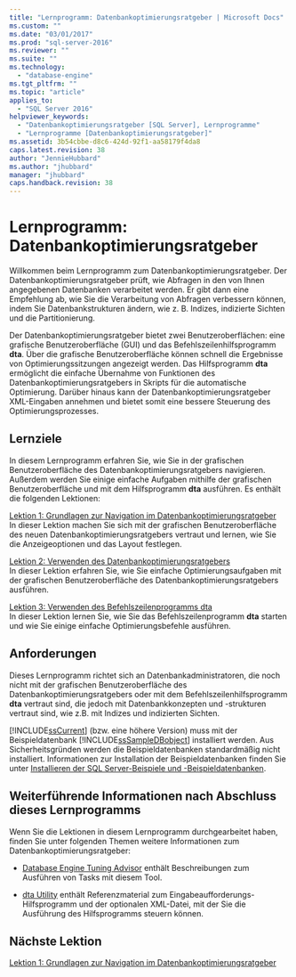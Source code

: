 ```yaml
---
title: "Lernprogramm: Datenbankoptimierungsratgeber | Microsoft Docs"
ms.custom: ""
ms.date: "03/01/2017"
ms.prod: "sql-server-2016"
ms.reviewer: ""
ms.suite: ""
ms.technology: 
  - "database-engine"
ms.tgt_pltfrm: ""
ms.topic: "article"
applies_to: 
  - "SQL Server 2016"
helpviewer_keywords: 
  - "Datenbankoptimierungsratgeber [SQL Server], Lernprogramme"
  - "Lernprogramme [Datenbankoptimierungsratgeber]"
ms.assetid: 3b54cbbe-d8c6-424d-92f1-aa58179f4da8
caps.latest.revision: 38
author: "JennieHubbard"
ms.author: "jhubbard"
manager: "jhubbard"
caps.handback.revision: 38
---
```

# Lernprogramm: Datenbankoptimierungsratgeber
Willkommen beim Lernprogramm zum Datenbankoptimierungsratgeber. Der Datenbankoptimierungsratgeber prüft, wie Abfragen in den von Ihnen angegebenen Datenbanken verarbeitet werden. Er gibt dann eine Empfehlung ab, wie Sie die Verarbeitung von Abfragen verbessern können, indem Sie Datenbankstrukturen ändern, wie z. B. Indizes, indizierte Sichten und die Partitionierung.  
  
Der Datenbankoptimierungsratgeber bietet zwei Benutzeroberflächen: eine grafische Benutzeroberfläche (GUI) und das Befehlszeilenhilfsprogramm **dta**. Über die grafische Benutzeroberfläche können schnell die Ergebnisse von Optimierungssitzungen angezeigt werden. Das Hilfsprogramm **dta** ermöglicht die einfache Übernahme von Funktionen des Datenbankoptimierungsratgebers in Skripts für die automatische Optimierung. Darüber hinaus kann der Datenbankoptimierungsratgeber XML-Eingaben annehmen und bietet somit eine bessere Steuerung des Optimierungsprozesses.  
  
## Lernziele  
In diesem Lernprogramm erfahren Sie, wie Sie in der grafischen Benutzeroberfläche des Datenbankoptimierungsratgebers navigieren. Außerdem werden Sie einige einfache Aufgaben mithilfe der grafischen Benutzeroberfläche und mit dem Hilfsprogramm **dta** ausführen. Es enthält die folgenden Lektionen:  
  
[Lektion 1: Grundlagen zur Navigation im Datenbankoptimierungsratgeber](../../tools/dta/lesson-1-basic-navigation-in-database-engine-tuning-advisor.md)  
In dieser Lektion machen Sie sich mit der grafischen Benutzeroberfläche des neuen Datenbankoptimierungsratgebers vertraut und lernen, wie Sie die Anzeigeoptionen und das Layout festlegen.  
  
[Lektion 2: Verwenden des Datenbankoptimierungsratgebers](../../tools/dta/lesson-2-using-database-engine-tuning-advisor.md)  
In dieser Lektion erfahren Sie, wie Sie einfache Optimierungsaufgaben mit der grafischen Benutzeroberfläche des Datenbankoptimierungsratgebers ausführen.  
  
[Lektion 3: Verwenden des Befehlszeilenprogramms dta](../../tools/dta/lesson-3-using-the-dta-command-prompt-utility.md)  
In dieser Lektion lernen Sie, wie Sie das Befehlszeilenprogramm **dta** starten und wie Sie einige einfache Optimierungsbefehle ausführen.  
  
## Anforderungen  
Dieses Lernprogramm richtet sich an Datenbankadministratoren, die noch nicht mit der grafischen Benutzeroberfläche des Datenbankoptimierungsratgebers oder mit dem Befehlszeilenhilfsprogramm **dta** vertraut sind, die jedoch mit Datenbankkonzepten und -strukturen vertraut sind, wie z.B. mit Indizes und indizierten Sichten.  
  
[!INCLUDE[ssCurrent](../../includes/sscurrent-md.md)] (bzw. eine höhere Version) muss mit der Beispieldatenbank [!INCLUDE[ssSampleDBobject](../../includes/sssampledbobject-md.md)] installiert werden. Aus Sicherheitsgründen werden die Beispieldatenbanken standardmäßig nicht installiert. Informationen zur Installation der Beispieldatenbanken finden Sie unter [Installieren der SQL Server-Beispiele und -Beispieldatenbanken](http://sqlserversamples.codeplex.com).  
  
## Weiterführende Informationen nach Abschluss dieses Lernprogramms  
Wenn Sie die Lektionen in diesem Lernprogramm durchgearbeitet haben, finden Sie unter folgenden Themen weitere Informationen zum Datenbankoptimierungsratgeber:  
  
-   [Database Engine Tuning Advisor](../../relational-databases/performance/database-engine-tuning-advisor.md) enthält Beschreibungen zum Ausführen von Tasks mit diesem Tool.  
  
-   [dta Utility](../../tools/dta/dta-utility.md) enthält Referenzmaterial zum Eingabeaufforderungs-Hilfsprogramm und der optionalen XML-Datei, mit der Sie die Ausführung des Hilfsprogramms steuern können.  
  
## Nächste Lektion  
[Lektion 1: Grundlagen zur Navigation im Datenbankoptimierungsratgeber](../../tools/dta/lesson-1-basic-navigation-in-database-engine-tuning-advisor.md)  
  
  
  
